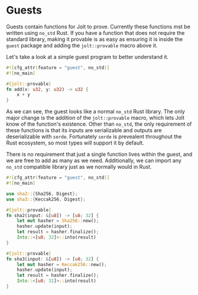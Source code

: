 # Guests
Guests contain functions for Jolt to prove. Currently these functions mst be written using `no_std` Rust. If you have a function that does not require the standard library, making it provable is as easy as ensuring it is inside the `guest` package and adding the `jolt::provable` macro above it.

Let's take a look at a simple guest program to better understand it.
```rust
#![cfg_attr(feature = "guest", no_std)]
#![no_main]

#[jolt::provable]
fn add(x: u32, y: u32) -> u32 {
    x + y
}
```

As we can see, the guest looks like a normal `no_std` Rust library. The only major change is the addition of the `jolt::provable` macro, which lets Jolt know of the function's existence. Other than `no_std`, the only requirement of these functions is that its inputs are serializable and outputs are deserializable with `serde`. Fortunately `serde` is prevealent throughout the Rust ecosystem, so most types will support it by default.

There is no requirement that just a single function lives within the guest, and we are free to add as many as we need. Additionally, we can import any `no_std` compatible library just as we normally would in Rust.
```rust
#![cfg_attr(feature = "guest", no_std)]
#![no_main]

use sha2::{Sha256, Digest};
use sha3::{Keccak256, Digest};

#[jolt::provable]
fn sha2(input: &[u8]) -> [u8; 32] {
    let mut hasher = Sha256::new();
    hasher.update(input);
    let result = hasher.finalize();
    Into::<[u8; 32]>::into(result)
}

#[jolt::provable]
fn sha3(input: &[u8]) -> [u8; 32] {
    let mut hasher = Keccak256::new();
    hasher.update(input);
    let result = hasher.finalize();
    Into::<[u8; 32]>::into(result)
}
```
